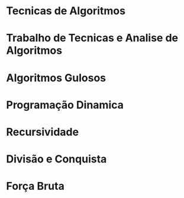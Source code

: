 # Tecnicas de Algoritmos
# Trabalho de Tecnicas e Analise de Algoritmos
# Algoritmos Gulosos
# Programação Dinamica
# Recursividade
# Divisão e Conquista
# Força Bruta
